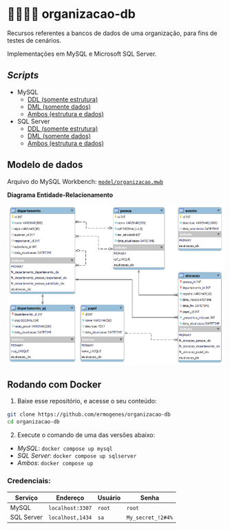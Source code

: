 # 👩‍💼👨‍💼 organizacao-db

Recursos referentes a bancos de dados de uma organização, para fins de testes de cenários.

Implementações em MySQL e Microsoft SQL Server.

## _Scripts_

- MySQL
  - [DDL (somente estrutura)](scripts/mysql/mysql-organizacao-DDL.sql)
  - [DML (somente dados)](scripts/mysql/mysql-organizacao-DML.sql)
  - [Ambos (estrutura e dados)](scripts/mysql/mysql-organizacao-DDL-DML.sql)
- SQL Server
  - [DDL (somente estrutura)](scripts/sqlserver/sqlserver-organizacao-DDL.sql)
  - [DML (somente dados)](scripts/sqlserver/sqlserver-organizacao-DML.sql)
  - [Ambos (estrutura e dados)](scripts/sqlserver/sqlserver-organizacao-DDL-DML.sql)

## Modelo de dados

Arquivo do MySQL Workbench: [`model/organizacao.mwb`](model/organizacao.mwb)

**Diagrama Entidade-Relacionamento**

![](assets/organizacao.png)

## Rodando com Docker

1. Baixe esse repositório, e acesse o seu conteúdo:

```bash
git clone https://github.com/ermogenes/organizacao-db
cd organizacao-db
```

2. Execute o comando de uma das versões abaixo:

  - _MySQL_: `docker compose up mysql`
  - _SQL Server_: `docker compose up sqlserver`
  - _Ambos_: `docker compose up`

### Credenciais:

Serviço | Endereço | Usuário | Senha
--- | --- | --- | ---
MySQL | `localhost:3307` | `root` | `root`
SQL Server | `localhost,1434` | `sa` | `My_secret_!2#4%`

